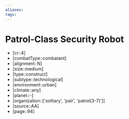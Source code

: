 ```yaml
---
aliases: 
tags: 
---
```


# Patrol-Class Security Robot

- [cr::4]
- [combatType::combatant]
- [alignment::N]
- [size::medium]
- [type::construct]
- [subtype::technological]
- [environment::urban]
- [climate::any]
- [planet::-]
- [organization::['solitary', 'pair', 'patrol(3-7)']]
- [source::AA]
- [page::94]
